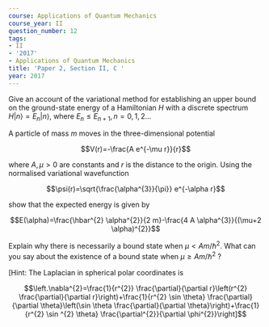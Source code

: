 ```yaml
---
course: Applications of Quantum Mechanics
course_year: II
question_number: 12
tags:
- II
- '2017'
- Applications of Quantum Mechanics
title: 'Paper 2, Section II, C '
year: 2017
---
```




Give an account of the variational method for establishing an upper bound on the ground-state energy of a Hamiltonian $H$ with a discrete spectrum $H|n\rangle=E_{n}|n\rangle$, where $E_{n} \leqslant E_{n+1}, n=0,1,2 \ldots$

A particle of mass $m$ moves in the three-dimensional potential

$$V(r)=-\frac{A e^{-\mu r}}{r}$$

where $A, \mu>0$ are constants and $r$ is the distance to the origin. Using the normalised variational wavefunction

$$\psi(r)=\sqrt{\frac{\alpha^{3}}{\pi}} e^{-\alpha r}$$

show that the expected energy is given by

$$E(\alpha)=\frac{\hbar^{2} \alpha^{2}}{2 m}-\frac{4 A \alpha^{3}}{(\mu+2 \alpha)^{2}}$$

Explain why there is necessarily a bound state when $\mu<A m / \hbar^{2}$. What can you say about the existence of a bound state when $\mu \geqslant A m / \hbar^{2}$ ?

[Hint: The Laplacian in spherical polar coordinates is

$$\left.\nabla^{2}=\frac{1}{r^{2}} \frac{\partial}{\partial r}\left(r^{2} \frac{\partial}{\partial r}\right)+\frac{1}{r^{2} \sin \theta} \frac{\partial}{\partial \theta}\left(\sin \theta \frac{\partial}{\partial \theta}\right)+\frac{1}{r^{2} \sin ^{2} \theta} \frac{\partial^{2}}{\partial \phi^{2}}\right]$$